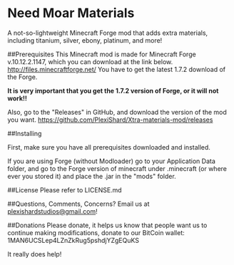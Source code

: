 Need Moar Materials
===========================

A not-so-lightweight Minecraft Forge mod that adds extra materials, including titanium, silver, ebony, platinum, and more!

##Prerequisites
This Minecraft mod is made for Minecraft Forge v.10.12.2.1147, which you can download at the link below.
http://files.minecraftforge.net/
You have to get the latest 1.7.2 download of the Forge.

**It is very important that you get the 1.7.2 version of Forge, or it will not work!!**
 
Also, go to the "Releases" in GitHub, and download the version of the mod you want.
https://github.com/PlexiShard/Xtra-materials-mod/releases
 
##Installing
 
First, make sure you have all prerequisites downloaded and installed.
 
If you are using Forge (without Modloader) go to your Application Data folder, and go to the Forge version of minecraft  under .minecraft (or where ever you stored it) and place the .jar in the "mods" folder.
  
##License
Please refer to LICENSE.md

##Questions, Comments, Concerns?
Email us at plexishardstudios@gmail.com!

##Donations
Please donate, it helps us know that people want us to continue making modifications, donate to our BitCoin wallet:
1MAN6UCSLep4LZnZkRug5pshdjYZgEQuKS

It really does help!
